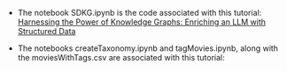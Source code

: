 * The notebook SDKG.ipynb is the code associated with this tutorial: [Harnessing the Power of Knowledge Graphs: Enriching an LLM with Structured Data](https://medium.com/towards-data-science/harnessing-the-power-of-knowledge-graphs-enriching-an-llm-with-structured-data-997fabc62386?sk=552a8f07ad3a14a55c3b944c9bc484d2)

* The notebooks createTaxonomy.ipynb and tagMovies.ipynb, along with the moviesWithTags.csv are associated with this tutorial: 
